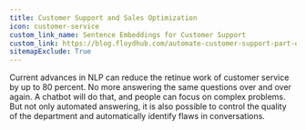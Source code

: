 ```yaml
---
title: Customer Support and Sales Optimization
icon: customer-service
custom_link_name: Sentence Embeddings for Customer Support
custom_link: https://blog.floydhub.com/automate-customer-support-part-one/
sitemapExclude: True
---
```


Current advances in NLP can reduce the retinue work of customer service by up to 80 percent.
No more answering the same questions over and over again. A chatbot will do that, and people can focus on complex problems.
But not only automated answering, it is also possible to control the quality of the department and automatically identify flaws in conversations.
